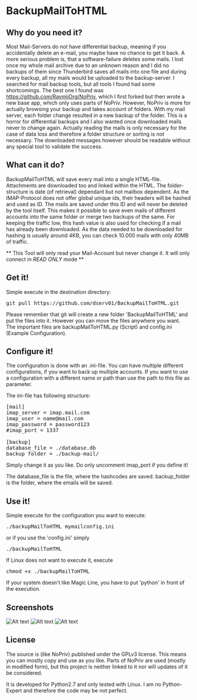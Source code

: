 BackupMailToHTML
=================

Why do you need it?
-------------------

Most Mail-Servers do not have differential backup, meaning if you accidentally delete an e-mail, you maybe have no chance to get it back.
A more serious problem is, that a software-failure deletes some mails.
I lost once my whole mail archive due to an unknown reason and I did no backups of them since Thunderbird saves all mails into one file and during every backup, all my mails would be uploaded to the backup-server.
I searched for mail backup tools, but all tools I found had some shortcomings.
The best one I found was https://github.com/RaymiiOrg/NoPriv, which I first forked but then wrote a new base app, which only uses parts of NoPriv.
However, NoPriv is more for actually browsing your backup and takes account of folders.
With my mail server, each folder change resulted in a new backup of the folder.
This is a horror for differential backups and I also wanted once downloaded mails never to change again.
Actually reading the mails is only necessary for the case of data loss and therefore a folder structure or sorting is not necessary.
The downloaded messages however should be readable without any special tool to validate the success.

What can it do?
---------------

BackupMailToHTML will save every mail into a single HTML-file. Attachments are downloaded too and linked within the HTML.
The folder-structure is date (of retrieval) dependant but not mailbox dependent.
As the IMAP-Protocol does not offer global unique ids, their headers will be hashed and used as ID.
The mails are saved under this ID and will never be deleted by the tool itself.
This makes it possible to save even mails of different accounts into the same folder or merge two backups of the same.
For keeping the traffic low, this hash value is also used for checking if a mail has already been downloaded.
As the data needed to be downloaded for hashing is usually around 4KB, you can check 10.000 mails with only 40MB of traffic.

** This Tool will only read your Mail-Account but never change it. It will only connect in *READ ONLY* mode **

Get it!
---------
Simple execute in the destination directory:
<pre>
git pull https://github.com/dserv01/BackupMailToHTML.git
</pre>
Please remember that git will create a new folder 'BackupMailToHTML' and put the files into it.
However you can move the files anywhere you want.
The important files are backupMailToHTML.py (Script) and config.ini (Example Configuration).

Configure it!
---------
The configuration is done with an .ini-file.
You can have multiple different configurations, if you want to back up multiple accounts.
If you want to use a configuration with a different name or path than use the path to this file as parameter.

The ini-file has following structure:
<pre>
[mail]
imap_server = imap.mail.com
imap_user = name@mail.com
imap_password = password123
#imap_port = 1337

[backup]
database_file = ./database.db
backup_folder = ./backup-mail/
</pre>
Simply change it as you like.
Do only uncomment imap_port if you define it!

The database_file is the file, where the hashcodes are saved.
backup_folder is the folder, where the emails will be saved.

Use it!
--------

Simple execute for the configuration you want to execute:
<pre>
./backupMailToHTML mymailconfig.ini
</pre>
or if you use the 'config.ini' simply
<pre>
./backupMailToHTML
</pre>
If Linux does not want to execute it, execute 
<pre>
chmod +x ./backupMailToHTML
</pre>

If your system doesn't like Magic Line, you have to put 'python' in front of the execution.

Screenshots
-------------

![Alt text](http://dserv01.de/files/BackupMailToHTML/screenshot1.png "Downloading new Mails")
![Alt text](http://dserv01.de/files/BackupMailToHTML/screenshot2.png "A mail as HTML")
![Alt text](http://dserv01.de/files/BackupMailToHTML/screenshot3.png "Download only new Mails")

License
-------------
The source is (like NoPriv) published under the GPLv3 license.
This means you can mostly copy and use as you like.
Parts of NoPriv are used (mostly in modified form), but this project is neither linked to it nor will updates of it be considered.

It is developed for Python2.7 and only tested with Linux.
I am no Python-Expert and therefore the code may be not perfect.
